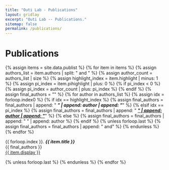 ```yaml
---
title: "Outi Lab - Publications"
layout: gridlay
excerpt: "Outi Lab -- Publications."
sitemap: false
permalink: /publications/
---
```


# Publications

{% assign items = site.data.publist %}
{% for item in items %}
{% assign authors_list = item.authors | split: " and " %}
{% assign author_count = authors_list | size %}
{% assign highlight_index = item.highlight | minus: 1 %}
{% assign pi_index = item.pihighlight | plus: 0 %}
{% if pi_index < 0 %}
{% assign pi_index = author_count | plus: pi_index %}
{% endif %}
{% assign final_authors = "" %}
{% for author in authors_list %}
{% assign idx = forloop.index0 %}
{% if idx == highlight_index %}
{% assign final_authors = final_authors | append: " <strong><em>" | append: author | append: "</em></strong>" %}
{% elsif idx == pi_index %}
{% assign final_authors = final_authors | append: " <strong><u><em>" | append: author | append: "</em></u></strong>" %}
{% else %}
{% assign final_authors = final_authors | append: " " | append: author %}
{% endif %}
{% unless forloop.last %}
{% assign final_authors = final_authors | append: " and" %}
{% endunless %}
{% endfor %}

{{ forloop.index }}. **_{{ item.title }}_**  
{{ final_authors }}  
<a href="{{ item.url }}">{{ item.display }}</a>

{% unless forloop.last %}
{% endunless %}
{% endfor %}
